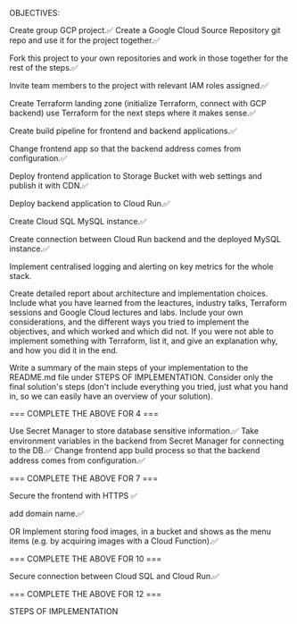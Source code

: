 OBJECTIVES:

Create group GCP project.✅
Create a Google Cloud Source Repository git repo and use it for the project together.✅

Fork this project to your own repositories and work in those together for the rest of the steps.✅

Invite team members to the project with relevant IAM roles assigned.✅

Create Terraform landing zone (initialize Terraform, connect with GCP backend) use Terraform for the next steps where it makes sense.✅

Create build pipeline for frontend and backend applications.✅

Change frontend app so that the backend address comes from configuration.✅

Deploy frontend application to Storage Bucket with web settings and publish it with CDN.✅

Deploy backend application to Cloud Run.✅

Create Cloud SQL MySQL instance.✅

Create connection between Cloud Run backend and the deployed MySQL instance.✅

Implement centralised logging and alerting on key metrics for the whole stack. 

Create detailed report about architecture and implementation choices. Include what you have learned from the leactures, industry talks, Terraform sessions and Google Cloud lectures and labs. Include your own considerations, and the different ways you tried to implement the objectives, and which worked and which did not. If you were not able to implement something with Terraform, list it, and give an explanation why, and how you did it in the end.

Write a summary of the main steps of your implementation to the README.md file under STEPS OF IMPLEMENTATION. Consider only the final solution's steps (don't include everything you tried, just what you hand in, so we can easily have an overview of your solution).

=== COMPLETE THE ABOVE FOR 4 ===

Use Secret Manager to store database sensitive information.✅
Take environment variables in the backend from Secret Manager for connecting to the DB.✅
Change frontend app build process so that the backend address comes from configuration.✅

=== COMPLETE THE ABOVE FOR 7 ===

Secure the frontend with HTTPS ✅

add domain name.✅

OR
Implement storing food images, in a bucket and shows as the menu items (e.g. by acquiring images with a Cloud Function).✅

=== COMPLETE THE ABOVE FOR 10 ===

Secure connection between Cloud SQL and Cloud Run.✅

=== COMPLETE THE ABOVE FOR 12 ===

STEPS OF IMPLEMENTATION
